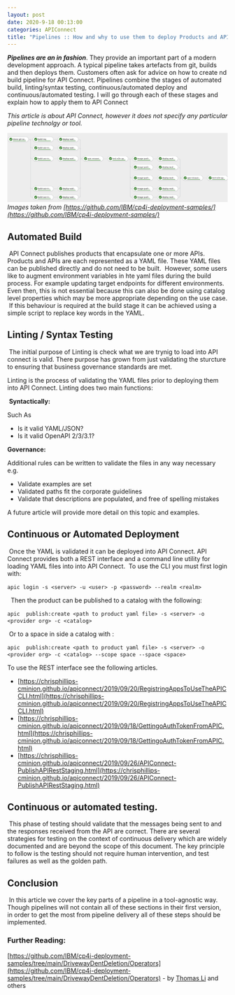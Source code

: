 ```yaml
---
layout: post
date: 2020-9-18 00:13:00
categories: APIConnect
title: "Pipelines :: How and why to use them to deploy Products and APIs into API Connect "
---
```


**_Pipelines are an in fashion_**. They provide an important part of a modern development approach. A typical pipeline takes artefacts from git, builds and then deploys them.  Customers often ask for advice on how to create nd build pipeline for API Connect.  Pipelines combine the stages of automated build, linting/syntax testing, continuous/automated deploy and continuous/automated testing.  I will go through each of these stages and explain how to apply them to API Connect
​

<!--more-->
_This article is about API Connect, however it does not specify any particular pipeline technolgy or tool._

![Pipelines](/images/2020-09-18-pipelines.PNG)
_Images taken from [https://github.com/IBM/cp4i-deployment-samples/](https://github.com/IBM/cp4i-deployment-samples/)_


## Automated Build
​
API Connect publishes products that encapsulate one or more APIs. Products and APIs are each represented as a YAML file. These YAML files can be published directly and do not need to be built.
​
However, some users like to augment environment variables in hte yaml files during the build process. For example updating target endpoints for different environments.  Even then, this is not essential because this can also be done using catalog level properties which may be more appropriate depending on the use case.
​
If this behaviour is required at the build stage it can be achieved using a simple script to replace key words in the YAML.
​
## Linting / Syntax Testing
​
The initial purpose of Linting is check what we are trynig to load into API connect is valid. There purpose has grown from just validating the sturcture to ensuring that business  governance standards are met.

Linting is the process of validating the YAML files prior to deploying them into API Connect. Linting does two main functions:

​
**Syntactically:**

Such As
* Is it valid YAML/JSON?
* Is it valid OpenAPI 2/3/3.1?

**Governance:**

Additional rules can be written to validate the files in any way necessary e.g.
​
* Validate examples are set
* Validated paths fit the corporate guidelines
* Validate that descriptions are populated, and free of spelling mistakes
​

A future article will provide more detail on this topic and examples.
​
​
## Continuous or Automated Deployment
​
Once the YAML is validated it can be deployed into API Connect. API Connect provides both a REST interface and a command line utility for loading YAML files into into API Connect.
​
To use the CLI you must first login with:
​
```
apic login -s <server> -u <user> -p <password> --realm <realm>
```
​
​
Then the product can be published to a catalog with the following:
​
```
apic  publish:create <path to product yaml file> -s <server> -o <provider org> -c <catalog>  
```
​
Or to a space in side a catalog with :
​
```
apic  publish:create <path to product yaml file> -s <server> -o <provider org> -c <catalog> --scope space --space <space>
```

To use the REST interface see the following articles.
* [https://chrisphillips-cminion.github.io/apiconnect/2019/09/20/RegistringAppsToUseTheAPICCLI.html](https://chrisphillips-cminion.github.io/apiconnect/2019/09/20/RegistringAppsToUseTheAPICCLI.html)
* [https://chrisphillips-cminion.github.io/apiconnect/2019/09/18/GettingoAuthTokenFromAPIC.html](https://chrisphillips-cminion.github.io/apiconnect/2019/09/18/GettingoAuthTokenFromAPIC.html)
* [https://chrisphillips-cminion.github.io/apiconnect/2019/09/26/APIConnect-PublishAPIRestStaging.html](https://chrisphillips-cminion.github.io/apiconnect/2019/09/26/APIConnect-PublishAPIRestStaging.html)
​
​


## Continuous or automated testing.
​
This phase of testing should validate that the messages being sent to and the responses received from the API are correct. There are several strategies for testing on the context of continuous delivery which are widely documented and are beyond the scope of this document. The key principle to follow is the testing should not require human intervention, and test failures as well as the golden path.
​
## Conclusion
​
In this article we cover the key parts of a pipeline in a tool-agnostic way. Though pipelines will not contain all of these sections in their first version, in order to get the most from pipeline delivery all of these steps should be implemented.


### Further Reading:
[https://github.com/IBM/cp4i-deployment-samples/tree/main/DrivewayDentDeletion/Operators](https://github.com/IBM/cp4i-deployment-samples/tree/main/DrivewayDentDeletion/Operators) - by [Thomas Li](https://github.com/tim-lo) and others
